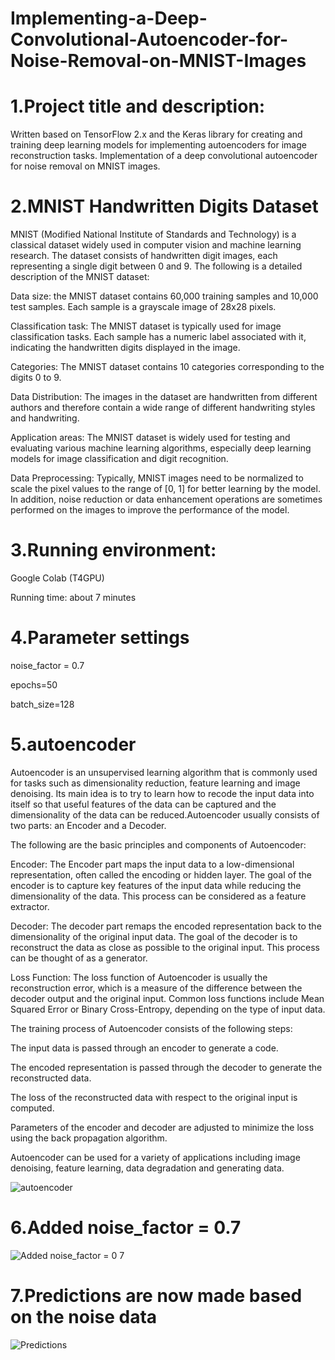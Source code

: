 # Implementing-a-Deep-Convolutional-Autoencoder-for-Noise-Removal-on-MNIST-Images

# 1.Project title and description:

Written based on TensorFlow 2.x and the Keras library for creating and training deep learning models for implementing autoencoders for image reconstruction tasks. Implementation of a deep convolutional autoencoder for noise removal on MNIST images.


# 2.MNIST Handwritten Digits Dataset

MNIST (Modified National Institute of Standards and Technology) is a classical dataset widely used in computer vision and machine learning research. The dataset consists of handwritten digit images, each representing a single digit between 0 and 9. The following is a detailed description of the MNIST dataset:

Data size: the MNIST dataset contains 60,000 training samples and 10,000 test samples. Each sample is a grayscale image of 28x28 pixels.

Classification task: The MNIST dataset is typically used for image classification tasks. Each sample has a numeric label associated with it, indicating the handwritten digits displayed in the image.

Categories: The MNIST dataset contains 10 categories corresponding to the digits 0 to 9.

Data Distribution: The images in the dataset are handwritten from different authors and therefore contain a wide range of different handwriting styles and handwriting.

Application areas: The MNIST dataset is widely used for testing and evaluating various machine learning algorithms, especially deep learning models for image classification and digit recognition.

Data Preprocessing: Typically, MNIST images need to be normalized to scale the pixel values to the range of [0, 1] for better learning by the model. In addition, noise reduction or data enhancement operations are sometimes performed on the images to improve the performance of the model.

# 3.Running environment:

Google Colab (T4GPU)

Running time: about 7 minutes 

# 4.Parameter settings

noise_factor = 0.7

epochs=50

batch_size=128

# 5.autoencoder

Autoencoder is an unsupervised learning algorithm that is commonly used for tasks such as dimensionality reduction, feature learning and image denoising. Its main idea is to try to learn how to recode the input data into itself so that useful features of the data can be captured and the dimensionality of the data can be reduced.Autoencoder usually consists of two parts: an Encoder and a Decoder.

The following are the basic principles and components of Autoencoder:

Encoder: The Encoder part maps the input data to a low-dimensional representation, often called the encoding or hidden layer. The goal of the encoder is to capture key features of the input data while reducing the dimensionality of the data. This process can be considered as a feature extractor.

Decoder: The decoder part remaps the encoded representation back to the dimensionality of the original input data. The goal of the decoder is to reconstruct the data as close as possible to the original input. This process can be thought of as a generator.

Loss Function: The loss function of Autoencoder is usually the reconstruction error, which is a measure of the difference between the decoder output and the original input. Common loss functions include Mean Squared Error or Binary Cross-Entropy, depending on the type of input data.

The training process of Autoencoder consists of the following steps:

The input data is passed through an encoder to generate a code.

The encoded representation is passed through the decoder to generate the reconstructed data.

The loss of the reconstructed data with respect to the original input is computed.

Parameters of the encoder and decoder are adjusted to minimize the loss using the back propagation algorithm.

Autoencoder can be used for a variety of applications including image denoising, feature learning, data degradation and generating data.


 ![autoencoder](https://github.com/2461011611/Implementing-a-Deep-Convolutional-Autoencoder-for-Noise-Removal-on-MNIST-Images/assets/118686100/fbd5cd2e-82c2-466d-a021-10c5105dc89b)



# 6.Added noise_factor = 0.7

![Added noise_factor = 0 7](https://github.com/2461011611/Implementing-a-Deep-Convolutional-Autoencoder-for-Noise-Removal-on-MNIST-Images/assets/118686100/0e565ae7-0e41-4b4b-8adb-485a869fd2b1)

# 7.Predictions are now made based on the noise data


![Predictions](https://github.com/2461011611/Implementing-a-Deep-Convolutional-Autoencoder-for-Noise-Removal-on-MNIST-Images/assets/118686100/099102c2-cef0-4964-ae68-90e13ea231c1)


